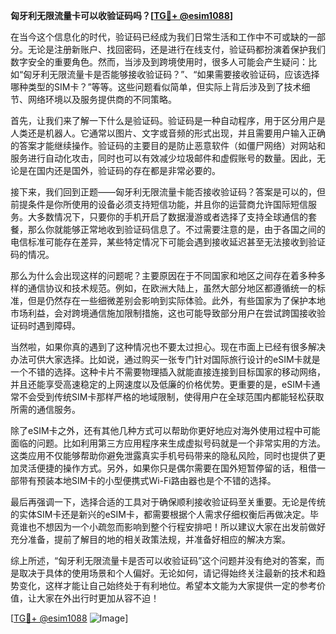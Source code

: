 **匈牙利无限流量卡可以收验证码吗？[[TG💪+ @esim1088](https://t.me/s/esim1088)]**

在当今这个信息化的时代，验证码已经成为我们日常生活和工作中不可或缺的一部分。无论是注册新账户、找回密码，还是进行在线支付，验证码都扮演着保护我们数字安全的重要角色。然而，当涉及到跨境使用时，很多人可能会产生疑问：比如“匈牙利无限流量卡是否能够接收验证码？”、“如果需要接收验证码，应该选择哪种类型的SIM卡？”等等。这些问题看似简单，但实际上背后涉及到了技术细节、网络环境以及服务提供商的不同策略。

首先，让我们来了解一下什么是验证码。验证码是一种自动程序，用于区分用户是人类还是机器人。它通常以图片、文字或音频的形式出现，并且需要用户输入正确的答案才能继续操作。验证码的主要目的是防止恶意软件（如僵尸网络）对网站和服务进行自动化攻击，同时也可以有效减少垃圾邮件和虚假账号的数量。因此，无论是在国内还是国外，验证码的存在都是非常必要的。

接下来，我们回到正题——匈牙利无限流量卡能否接收验证码？答案是可以的，但前提条件是你所使用的设备必须支持短信功能，并且你的运营商允许国际短信服务。大多数情况下，只要你的手机开启了数据漫游或者选择了支持全球通信的套餐，那么你就能够正常地收到验证码信息了。不过需要注意的是，由于各国之间的电信标准可能存在差异，某些特定情况下可能会遇到接收延迟甚至无法接收到验证码的情况。

那么为什么会出现这样的问题呢？主要原因在于不同国家和地区之间存在着多种多样的通信协议和技术规范。例如，在欧洲大陆上，虽然大部分地区都遵循统一的标准，但是仍然存在一些细微差别会影响到实际体验。此外，有些国家为了保护本地市场利益，会对跨境通信施加限制措施，这也可能导致部分用户在尝试跨国接收验证码时遇到障碍。

当然啦，如果你真的遇到了这种情况也不要太过担心。现在市面上已经有很多解决办法可供大家选择。比如说，通过购买一张专门针对国际旅行设计的eSIM卡就是一个不错的选择。这种卡片不需要物理插入就能直接连接到目标国家的移动网络，并且还能享受高速稳定的上网速度以及低廉的价格优势。更重要的是，eSIM卡通常不会受到传统SIM卡那样严格的地域限制，使得用户在全球范围内都能轻松获取所需的通信服务。

除了eSIM卡之外，还有其他几种方式可以帮助你更好地应对海外使用过程中可能面临的问题。比如利用第三方应用程序来生成虚拟号码就是一个非常实用的方法。这类应用不仅能够帮助你避免泄露真实手机号码带来的隐私风险，同时也提供了更加灵活便捷的操作方式。另外，如果你只是偶尔需要在国外短暂停留的话，租借一部带有预装本地SIM卡的小型便携式Wi-Fi路由器也是个不错的选择。

最后再强调一下，选择合适的工具对于确保顺利接收验证码至关重要。无论是传统的实体SIM卡还是新兴的eSIM卡，都需要根据个人需求仔细权衡后再做决定。毕竟谁也不想因为一个小疏忽而影响到整个行程安排吧！所以建议大家在出发前做好充分准备，提前了解目的地的相关政策法规，并准备好相应的解决方案。

综上所述，“匈牙利无限流量卡是否可以收验证码”这个问题并没有绝对的答案，而是取决于具体的使用场景和个人偏好。无论如何，请记得始终关注最新的技术和趋势变化，这样才能让自己始终处于有利地位。希望本文能为大家提供一定的参考价值，让大家在外出行时更加从容不迫！

[[TG💪+ @esim1088](https://t.me/s/esim1088) ![Image](https://i.postimg.cc/4NQfJmqS/Snipaste-2025-05-13-00-14-12.png)]